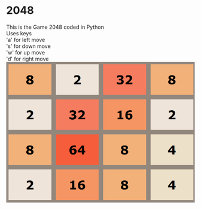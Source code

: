 # 2048
This is the Game 2048 coded in Python \
Uses keys \
'a' for left move \
's' for down move \
'w' for up move \
'd' for right move 
\
![alt text](https://github.com/Abhishek128/2048/blob/master/2048.png)

